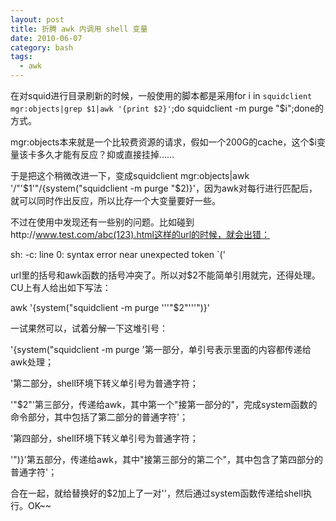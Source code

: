 ```yaml
---
layout: post
title: 折腾 awk 内调用 shell 变量
date: 2010-06-07
category: bash
tags:
  - awk
---
```


在对squid进行目录刷新的时候，一般使用的脚本都是采用for i in `squidclient mgr:objects|grep $1|awk '{print $2}'`;do squidclient -m purge "$i";done的方式。

mgr:objects本来就是一个比较费资源的请求，假如一个200G的cache，这个$i变量该卡多久才能有反应？抑或直接挂掉……

于是把这个稍微改进一下，变成squidclient mgr:objects|awk '/"'$1'"/{system("squidclient -m purge "$2)}'，因为awk对每行进行匹配后，就可以同时作出反应，所以比存一个大变量要好一些。

不过在使用中发现还有一些别的问题。比如碰到http://www.test.com/abc(123).html这样的url的时候，就会出错：

sh: -c: line 0: syntax error near unexpected token `('

url里的括号和awk函数的括号冲突了。所以对$2不能简单引用就完，还得处理。
CU上有人给出如下写法：

awk '{system("squidclient -m purge '''"$2"'''")}'

一试果然可以，试着分解一下这堆引号：

'{system("squidclient -m purge '第一部分，单引号表示里面的内容都传递给awk处理；

'第二部分，shell环境下转义单引号为普通字符；

'"$2"'第三部分，传递给awk，其中第一个"接第一部分的"，完成system函数的命令部分，其中包括了第二部分的普通字符'；

'第四部分，shell环境下转义单引号为普通字符；

'")}'第五部分，传递给awk，其中"接第三部分的第二个"，其中包含了第四部分的普通字符'；

合在一起，就给替换好的$2加上了一对''，然后通过system函数传递给shell执行。OK~~


